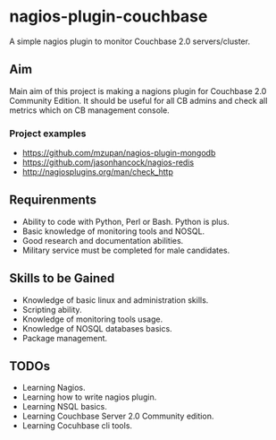 # nagios-plugin-couchbase

A simple nagios plugin to monitor Couchbase 2.0 servers/cluster.

## Aim
Main aim of this project is making a nagions plugin for Couchbase 2.0 Community Edition.
It should be useful for all CB admins and check all metrics which on CB management console.

### Project examples
* https://github.com/mzupan/nagios-plugin-mongodb
* https://github.com/jasonhancock/nagios-redis
* http://nagiosplugins.org/man/check_http


## Requirenments
* Ability to code with Python, Perl or Bash. Python is plus.
* Basic knowledge of monitoring tools and NOSQL.
* Good research and documentation abilities.
* Military service must be completed for male candidates.

## Skills to be Gained
* Knowledge of basic linux and administration skills.
* Scripting ability.
* Knowledge of monitoring tools usage.
* Knowledge of NOSQL databases basics.
* Package management.

## TODOs
* Learning Nagios.
* Learning how to write nagios plugin.
* Learning NSQL basics.
* Learning Couchbase Server 2.0 Community edition.
* Learning Cocuhbase cli tools.
